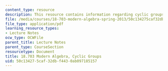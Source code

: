 ```yaml
---
content_type: resource
description: This resource contains information regarding cyclic groups.
file: /media/courses/18-703-modern-algebra-spring-2013/50c134275caf32dbf4430ab097185157_MIT18_703S13_pra_l_4.pdf
file_type: application/pdf
learning_resource_types:
- Lecture Notes
ocw_type: OCWFile
parent_title: Lecture Notes
parent_type: CourseSection
resourcetype: Document
title: 18.703 Modern Algebra, Cyclic Groups
uid: 50c13427-5caf-32db-f443-0ab097185157
---
```

